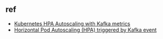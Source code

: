 

## ref

+ [Kubernetes HPA Autoscaling with Kafka metrics](https://medium.com/google-cloud/kubernetes-hpa-autoscaling-with-kafka-metrics-88a671497f07)
+ [Horizontal Pod Autoscaling (HPA) triggered by Kafka event](https://medium.com/@ranrubin/horizontal-pod-autoscaling-hpa-triggered-by-kafka-event-f30fe99f3948)